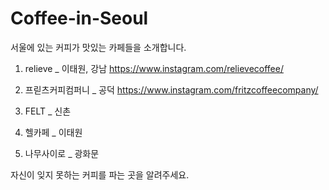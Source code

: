 # Coffee-in-Seoul
서울에 있는 커피가 맛있는 카페들을 소개합니다.

1. relieve _ 이태원, 강남
https://www.instagram.com/relievecoffee/

2. 프릳츠커피컴퍼니 _ 공덕
https://www.instagram.com/fritzcoffeecompany/

3. FELT _ 신촌

4. 헬카페 _ 이태원

5. 나무사이로 _ 광화문

자신이 잊지 못하는 커피를 파는 곳을 알려주세요.
